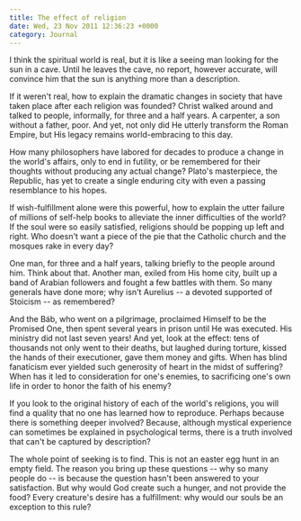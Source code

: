 ```yaml
---
title: The effect of religion
date: Wed, 23 Nov 2011 12:36:23 +0000
category: Journal
---
```


I think the spiritual world is real, but it is like a seeing man looking for
the sun in a cave.  Until he leaves the cave, no report, however accurate,
will convince him that the sun is anything more than a description.

If it weren't real, how to explain the dramatic changes in society that have
taken place after each religion was founded?  Christ walked around and talked
to people, informally, for three and a half years.  A carpenter, a son without
a father, poor.  And yet, not only did He utterly transform the Roman Empire,
but His legacy remains world-embracing to this day.

How many philosophers have labored for decades to produce a change in the
world's affairs, only to end in futility, or be remembered for their thoughts
without producing any actual change?  Plato's masterpiece, the Republic, has
yet to create a single enduring city with even a passing resemblance to his
hopes.

If wish-fulfillment alone were this powerful, how to explain the utter failure
of millions of self-help books to alleviate the inner difficulties of the
world?  If the soul were so easily satisfied, religions should be popping up
left and right.  Who doesn't want a piece of the pie that the Catholic church
and the mosques rake in every day?

One man, for three and a half years, talking briefly to the people around him.
Think about that.  Another man, exiled from His home city, built up a band of
Arabian followers and fought a few battles with them.  So many generals have
done more; why isn't Aurelius -- a devoted supported of Stoicism -- as
remembered?

And the Báb, who went on a pilgrimage, proclaimed Himself to be the Promised
One, then spent several years in prison until He was executed.  His ministry
did not last seven years!  And yet, look at the effect: tens of thousands not
only went to their deaths, but laughed during torture, kissed the hands of
their executioner, gave them money and gifts.  When has blind fanaticism ever
yielded such generosity of heart in the midst of suffering?  When has it led
to consideration for one's enemies, to sacrificing one's own life in order to
honor the faith of his enemy?

If you look to the original history of each of the world's religions, you will
find a quality that no one has learned how to reproduce.  Perhaps because
there is something deeper involved?  Because, although mystical experience can
sometimes be explained in psychological terms, there is a truth involved that
can't be captured by description?

The whole point of seeking is to find.  This is not an easter egg hunt in an
empty field.  The reason you bring up these questions -- why so many people do
-- is because the question hasn't been answered to your satisfaction.  But why
would God create such a hunger, and not provide the food?  Every creature's
desire has a fulfillment: why would our souls be an exception to this rule?
